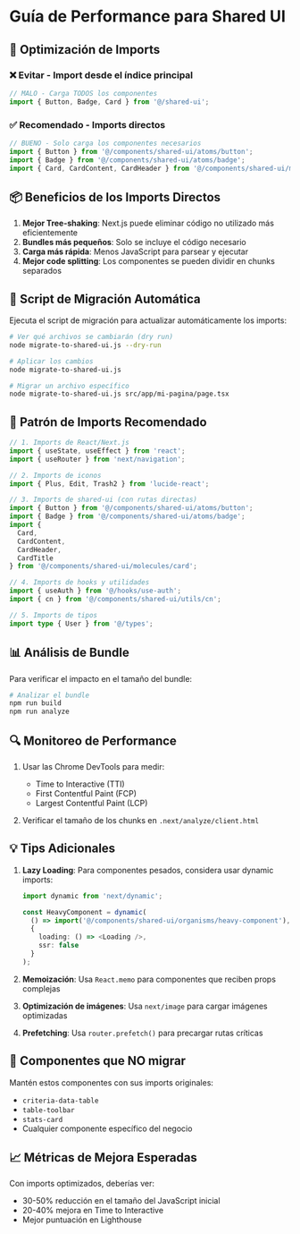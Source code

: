 # Guía de Performance para Shared UI

## 🚀 Optimización de Imports

### ❌ Evitar - Import desde el índice principal
```typescript
// MALO - Carga TODOS los componentes
import { Button, Badge, Card } from '@/shared-ui';
```

### ✅ Recomendado - Imports directos
```typescript
// BUENO - Solo carga los componentes necesarios
import { Button } from '@/components/shared-ui/atoms/button';
import { Badge } from '@/components/shared-ui/atoms/badge';
import { Card, CardContent, CardHeader } from '@/components/shared-ui/molecules/card';
```

## 📦 Beneficios de los Imports Directos

1. **Mejor Tree-shaking**: Next.js puede eliminar código no utilizado más eficientemente
2. **Bundles más pequeños**: Solo se incluye el código necesario
3. **Carga más rápida**: Menos JavaScript para parsear y ejecutar
4. **Mejor code splitting**: Los componentes se pueden dividir en chunks separados

## 🔧 Script de Migración Automática

Ejecuta el script de migración para actualizar automáticamente los imports:

```bash
# Ver qué archivos se cambiarán (dry run)
node migrate-to-shared-ui.js --dry-run

# Aplicar los cambios
node migrate-to-shared-ui.js

# Migrar un archivo específico
node migrate-to-shared-ui.js src/app/mi-pagina/page.tsx
```

## 🎯 Patrón de Imports Recomendado

```typescript
// 1. Imports de React/Next.js
import { useState, useEffect } from 'react';
import { useRouter } from 'next/navigation';

// 2. Imports de iconos
import { Plus, Edit, Trash2 } from 'lucide-react';

// 3. Imports de shared-ui (con rutas directas)
import { Button } from '@/components/shared-ui/atoms/button';
import { Badge } from '@/components/shared-ui/atoms/badge';
import { 
  Card,
  CardContent,
  CardHeader,
  CardTitle 
} from '@/components/shared-ui/molecules/card';

// 4. Imports de hooks y utilidades
import { useAuth } from '@/hooks/use-auth';
import { cn } from '@/components/shared-ui/utils/cn';

// 5. Imports de tipos
import type { User } from '@/types';
```

## 📊 Análisis de Bundle

Para verificar el impacto en el tamaño del bundle:

```bash
# Analizar el bundle
npm run build
npm run analyze
```

## 🔍 Monitoreo de Performance

1. Usar las Chrome DevTools para medir:
   - Time to Interactive (TTI)
   - First Contentful Paint (FCP)
   - Largest Contentful Paint (LCP)

2. Verificar el tamaño de los chunks en `.next/analyze/client.html`

## 💡 Tips Adicionales

1. **Lazy Loading**: Para componentes pesados, considera usar dynamic imports:
   ```typescript
   import dynamic from 'next/dynamic';
   
   const HeavyComponent = dynamic(
     () => import('@/components/shared-ui/organisms/heavy-component'),
     { 
       loading: () => <Loading />,
       ssr: false 
     }
   );
   ```

2. **Memoización**: Usa `React.memo` para componentes que reciben props complejas
3. **Optimización de imágenes**: Usa `next/image` para cargar imágenes optimizadas
4. **Prefetching**: Usa `router.prefetch()` para precargar rutas críticas

## 🚨 Componentes que NO migrar

Mantén estos componentes con sus imports originales:
- `criteria-data-table`
- `table-toolbar`
- `stats-card`
- Cualquier componente específico del negocio

## 📈 Métricas de Mejora Esperadas

Con imports optimizados, deberías ver:
- 30-50% reducción en el tamaño del JavaScript inicial
- 20-40% mejora en Time to Interactive
- Mejor puntuación en Lighthouse